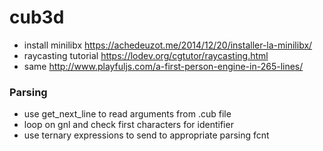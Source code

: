# cub3d #
* install minilibx https://achedeuzot.me/2014/12/20/installer-la-minilibx/
* raycasting tutorial https://lodev.org/cgtutor/raycasting.html
* same http://www.playfuljs.com/a-first-person-engine-in-265-lines/

### Parsing ###
* use get_next_line to read arguments from .cub file
* loop on gnl and check first characters for identifier
* use ternary expressions to send to appropriate parsing fcnt
